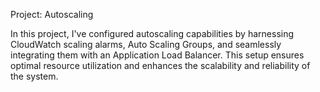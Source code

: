 Project: Autoscaling 

In this project, I've configured autoscaling capabilities by harnessing CloudWatch scaling alarms, Auto Scaling Groups, and seamlessly integrating them with an Application Load Balancer. This setup ensures optimal resource utilization and enhances the scalability and reliability of the system.